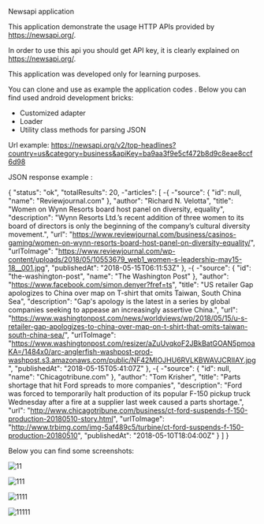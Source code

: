 Newsapi application

This application demonstrate the usage HTTP APIs provided by https://newsapi.org/.

In order to use this api you should get API key, it is clearly explained on https://newsapi.org/.

This application was developed only for learning purposes.

You can clone and use as example the application codes . Below  you can find used android development bricks:

- Customized adapter
- Loader
- Utility class methods for parsing JSON

Url example:
https://newsapi.org/v2/top-headlines?country=us&category=business&apiKey=ba9aa3f9e5cf472b8d9c8eae8ccf6d98

JSON response example :

{
"status": "ok",
"totalResults": 20,
-"articles": [
-{
-"source": {
"id": null,
"name": "Reviewjournal.com"
},
"author": "Richard N. Velotta",
"title": "Women on Wynn Resorts board host panel on diversity, equality",
"description": "Wynn Resorts Ltd.’s recent addition of three women to its board of directors is only the beginning of the company’s cultural diversity movement.",
"url": "https://www.reviewjournal.com/business/casinos-gaming/women-on-wynn-resorts-board-host-panel-on-diversity-equality/",
"urlToImage": "https://www.reviewjournal.com/wp-content/uploads/2018/05/10553679_web1_women-s-leadership-may15-18__001.jpg",
"publishedAt": "2018-05-15T06:11:53Z"
},
-{
-"source": {
"id": "the-washington-post",
"name": "The Washington Post"
},
"author": "https://www.facebook.com/simon.denyer?fref=ts",
"title": "US retailer Gap apologizes to China over map on T-shirt that omits Taiwan, South China Sea",
"description": "Gap's apology is the latest in a series by global companies seeking to appease an increasingly assertive China.",
"url": "https://www.washingtonpost.com/news/worldviews/wp/2018/05/15/u-s-retailer-gap-apologizes-to-china-over-map-on-t-shirt-that-omits-taiwan-south-china-sea/",
"urlToImage": "https://www.washingtonpost.com/resizer/aZuUvqkoF2JBkBatGOAN5pmoaKA=/1484x0/arc-anglerfish-washpost-prod-washpost.s3.amazonaws.com/public/NF42MIOJHU6RVLKBWAVJCRIIAY.jpg",
"publishedAt": "2018-05-15T05:41:07Z"
},
-{
-"source": {
"id": null,
"name": "Chicagotribune.com"
},
"author": "Tom Krisher",
"title": "Parts shortage that hit Ford spreads to more companies",
"description": "Ford was forced to temporarily halt production of its popular F-150 pickup truck Wednesday after a fire at a supplier last week caused a parts shortage.",
"url": "http://www.chicagotribune.com/business/ct-ford-suspends-f-150-production-20180510-story.html",
"urlToImage": "http://www.trbimg.com/img-5af489c5/turbine/ct-ford-suspends-f-150-production-20180510",
"publishedAt": "2018-05-10T18:04:00Z"
}
]
}


Below you can find some screenshots:

![11](https://user-images.githubusercontent.com/17466859/40607889-d754e6a8-627a-11e8-87ac-08fa86f92cd1.jpg)

![111](https://user-images.githubusercontent.com/17466859/40607904-e3169770-627a-11e8-84f4-eaa69ab43828.jpg)

![1111](https://user-images.githubusercontent.com/17466859/40607915-ebac44e8-627a-11e8-8f68-9deb18ca3510.jpg)

![11111](https://user-images.githubusercontent.com/17466859/40614237-13c99ec2-6293-11e8-8837-9d3ca2d34155.jpg)
